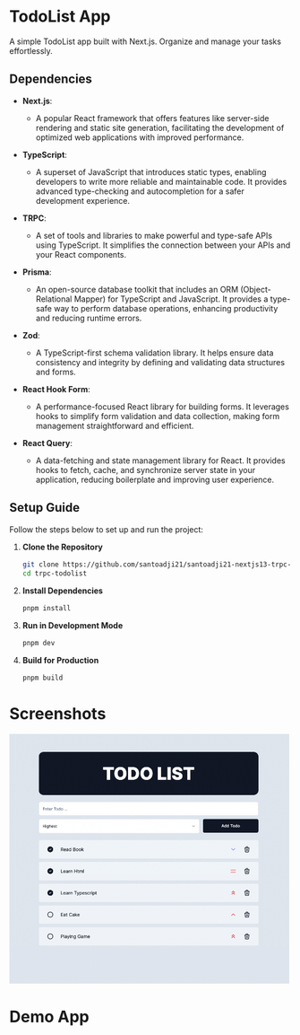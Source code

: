 # TodoList App

A simple TodoList app built with Next.js. Organize and manage your tasks effortlessly.

## Dependencies

- **Next.js**:

  - A popular React framework that offers features like server-side rendering and static site generation, facilitating the development of optimized web applications with improved performance.

- **TypeScript**:

  - A superset of JavaScript that introduces static types, enabling developers to write more reliable and maintainable code. It provides advanced type-checking and autocompletion for a safer development experience.

- **TRPC**:

  - A set of tools and libraries to make powerful and type-safe APIs using TypeScript. It simplifies the connection between your APIs and your React components.

- **Prisma**:

  - An open-source database toolkit that includes an ORM (Object-Relational Mapper) for TypeScript and JavaScript. It provides a type-safe way to perform database operations, enhancing productivity and reducing runtime errors.

- **Zod**:

  - A TypeScript-first schema validation library. It helps ensure data consistency and integrity by defining and validating data structures and forms.

- **React Hook Form**:

  - A performance-focused React library for building forms. It leverages hooks to simplify form validation and data collection, making form management straightforward and efficient.

- **React Query**:
  - A data-fetching and state management library for React. It provides hooks to fetch, cache, and synchronize server state in your application, reducing boilerplate and improving user experience.

## Setup Guide

Follow the steps below to set up and run the project:

1. **Clone the Repository**

   ```bash
   git clone https://github.com/santoadji21/santoadji21-nextjs13-trpc-todolist.git trpc-todolist
   cd trpc-todolist

   ```

2. **Install Dependencies**

   ```bash
   pnpm install
   ```

3. **Run in Development Mode**

   ```bash
   pnpm dev
   ```

4. **Build for Production**

   ```bash
   pnpm build
   ```

# Screenshots

<img src="https://github.com/santoadji21/santoadji21-nextjs13-trpc-todolist/blob/master/screenshot/todo-app.png" width="500" />

# Demo App
